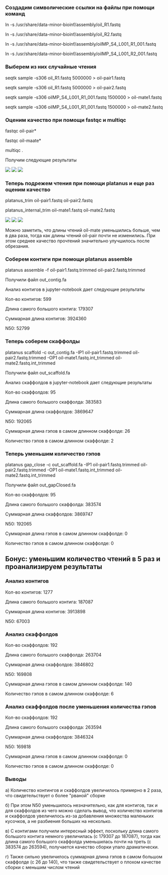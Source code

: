 ### Создадим символические ссылки на файлы при помощи команд

ln -s /usr/share/data-minor-bioinf/assembly/oil_R1.fastq

ln -s /usr/share/data-minor-bioinf/assembly/oil_R2.fastq

ln -s /usr/share/data-minor-bioinf/assembly/oilMP_S4_L001_R1_001.fastq

ln -s /usr/share/data-minor-bioinf/assembly/oilMP_S4_L001_R2_001.fastq

### Выберем из них случайные чтения

seqtk sample -s306 oil_R1.fastq 5000000 > oil-pair1.fastq

seqtk sample -s306 oil_R1.fastq 5000000 > oil-pair2.fastq

seqtk sample -s306 oilMP_S4_L001_R1_001.fastq 1500000 > oil-mate1.fastq

seqtk sample -s306 oilMP_S4_L001_R1_001.fastq 1500000 > oil-mate2.fastq

### Оценим качество при помощи fastqc и multiqc

fastqc oil-pair*

fastqc oil-maate*

multiqc .

Получим следующие результаты

![](img/report1.jpg)
![](img/report2.jpg)
![](img/report3.jpg)

### Теперь подрежем чтения при помощи platanus и еще раз оценим качество

platanus_trim oil-pair1.fastq oil-pair2.fastq

platanus_internal_trim oil-mate1.fastq oil-mate2.fastq

![](img/report4.jpg)
![](img/report5.jpg)
![](img/report6.jpg)

Можно заметить, что длины чтений oil-mate уменьшились больше, чем в два раза, тогда как длины чтений oil-pair почти не изменились. При этом среднее качество прочтений значительно улучшилось после обрезания.

### Соберем контиги при помощи platanus assemble

platanus assemble -f oil-pair1.fastq.trimmed oil-pair2.fastq.trimmed

Получили файл out_contig.fa

Анализ контигов в jupyter-notebook дает следующие результаты

Кол-во контигов: 599

Длина самого большого контига: 179307

Суммарная длина контигов: 3924360

N50: 52799

### Теперь соберем скаффолды

platanus scaffold -c out_contig.fa -IP1 oil-pair1.fastq.trimmed oil-pair2.fastq.trimmed -OP1 oil-mate1.fastq.int_trimmed oil-mate2.fastq.int_trimmed

Получили файл out_scaffold.fa

Анализ скаффолдов в jupyter-notebook дает следующие результаты

Кол-во скаффолдов: 95

Длина самого большого скаффолда: 383583

Суммарная длина скаффолдов: 3869647

N50: 192065

Суммарная длина гэпов в самом длинном скаффолде: 26

Количество гэпов в самом длинном скаффолде: 2

### Теперь уменьшим количество гэпов

platanus gap_close -c out_scaffold.fa -IP1 oil-pair1.fastq.trimmed oil-pair2.fastq.trimmed -OP1 oil-mate1.fastq.int_trimmed oil-mate2.fastq.int_trimmed

Получили файл out_gapClosed.fa

Кол-во скаффолдов: 95

Длина самого большого скаффолда: 383574

Суммарная длина скаффолдов: 3869747

N50: 192065

Суммарная длина гэпов в самом длинном скаффолде: 0

Количество гэпов в самом длинном скаффолде: 0

## Бонус: уменьшим количество чтений в 5 раз и проанализируем результаты

### Анализ контигов

Кол-во контигов: 1277

Длина самого большого контига: 187087

Суммарная длина контигов: 3913898

N50: 67003

### Анализ скаффолдов

Кол-во скаффолдов: 192

Длина самого большого скаффолда: 263704

Суммарная длина скаффолдов: 3846802

N50: 169808

Суммарная длина гэпов в самом длинном скаффолде: 140

Количество гэпов в самом длинном скаффолде: 6

### Анализ скаффолдов после уменьшения количества гэпов

Кол-во скаффолдов: 192

Длина самого большого скаффолда: 263594

Суммарная длина скаффолдов: 3846324

N50: 169818

Суммарная длина гэпов в самом длинном скаффолде: 0

Количество гэпов в самом длинном скаффолде: 0


### Выводы

а) Количество контингов и скаффолдов увеличилось примерно в 2 раза, что свидетельствует о более "рваной" сборке

б) При этом N50 уменьшилось незначительно, как для контигов, так и для скаффолдов из чего можно сделать вывод, что количество контигов и скаффолдов увеличилось из-за добавления множества маленьких кусочков, а не разбиения больших на несколько.

в) С контигами получили интересный эффект, поскольку длина самого большого контига немного увеличилась (с 179307 до 187087), тогда как длина самого большого скаффолда уменьшилась почти на треть (с 383574 до 263594), получается качество сборки упало драматически.

г) Также сильно увеличилось суммарная длина гэпов в самом большом скаффолде (с 26 до 140), что также свидетельствует о плохом качестве сборки с меньшим числом чтений

